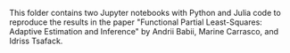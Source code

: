 This folder contains two Jupyter notebooks with Python and Julia code to reproduce the results in the paper "Functional Partial Least-Squares: Adaptive Estimation and Inference" by Andrii Babii, Marine Carrasco, and Idriss Tsafack.
